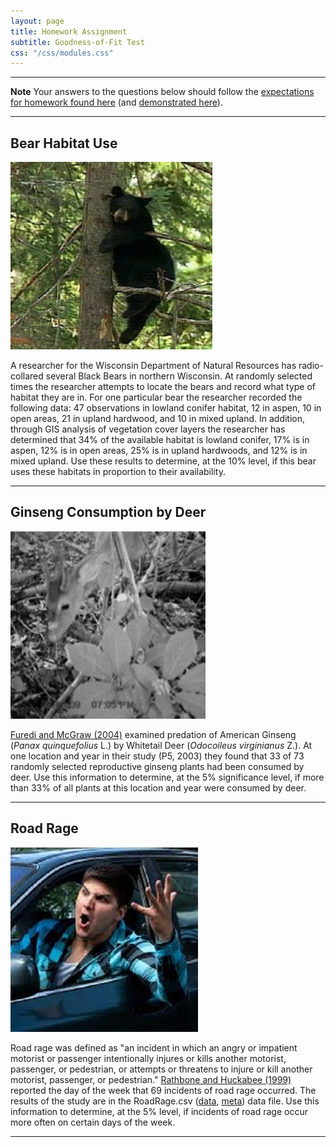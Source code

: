 ```yaml
---
layout: page
title: Homework Assignment
subtitle: Goodness-of-Fit Test
css: "/css/modules.css"
---
```


----

<div class="alert alert-warning">
  <strong>Note</strong> Your answers to the questions below should follow the <a href="../../resources/hwformat" target="_blank">expectations for homework found here</a> (and <a href="../../resources/FAQ/FAQs/HWFormat_Example.pdf" target="_blank">demonstrated here</a>).
</div>

----

## Bear Habitat Use
<img src="../zimgs/black-bear-in-tree.jpg" alt="Black Bear in Tree" class="img-right">

A researcher for the Wisconsin Department of Natural Resources has radio-collared several Black Bears in northern Wisconsin. At randomly selected times the researcher attempts to locate the bears and record what type of habitat they are in. For one particular bear the researcher recorded the following data: 47 observations in lowland conifer habitat, 12 in aspen, 10 in open areas, 21 in upland hardwood, and 10 in mixed upland. In addition, through GIS analysis of vegetation cover layers the researcher has determined that 34% of the available habitat is lowland conifer, 17% is in aspen, 12% is in open areas, 25% is in upland hardwoods, and 12% is in mixed upland. Use these results to determine, at the 10% level, if this bear uses these habitats in proportion to their availability.

----

## Ginseng Consumption by Deer
<img src="../zimgs/deer-eating-ginseng.jpg" alt="Deer Eating Ginseng" class="img-right">

[Furedi and McGraw (2004)](https://www.researchgate.net/publication/228788782_White-tailed_Deer_Dispersers_or_Predators_of_American_Ginseng_Seeds) examined predation of American Ginseng (*Panax quinquefolius* L.) by Whitetail Deer (*Odocoileus virginianus* Z.). At one location and year in their study (P5, 2003) they found that 33 of 73 randomly selected reproductive ginseng plants had been consumed by deer. Use this information to determine, at the 5% significance level, if more than 33% of all plants at this location and year were consumed by deer.

----

## Road Rage
<img src="../zimgs/road-rage.jpg" alt="Road Rage" class="img-right">

Road rage was defined as "an incident in which an angry or impatient motorist or passenger intentionally injures or kills another motorist, passenger, or pedestrian, or attempts or threatens to injure or kill another motorist, passenger, or pedestrian." [Rathbone and Huckabee (1999)](https://www.aaafoundation.org/sites/default/files/RoadRageFinal.pdf) reported the day of the week that 69 incidents of road rage occurred. The results of the study are in the RoadRage.csv ([data](https://raw.githubusercontent.com/droglenc/NCData/master/RoadRage.csv), [meta](https://raw.githubusercontent.com/droglenc/NCData/master/RoadRage_meta.txt)) data file. Use this information to determine, at the 5% level, if incidents of road rage occur more often on certain days of the week.

----
